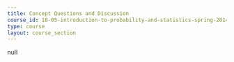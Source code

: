 ```yaml
---
title: Concept Questions and Discussion
course_id: 18-05-introduction-to-probability-and-statistics-spring-2014
type: course
layout: course_section
---
```

null